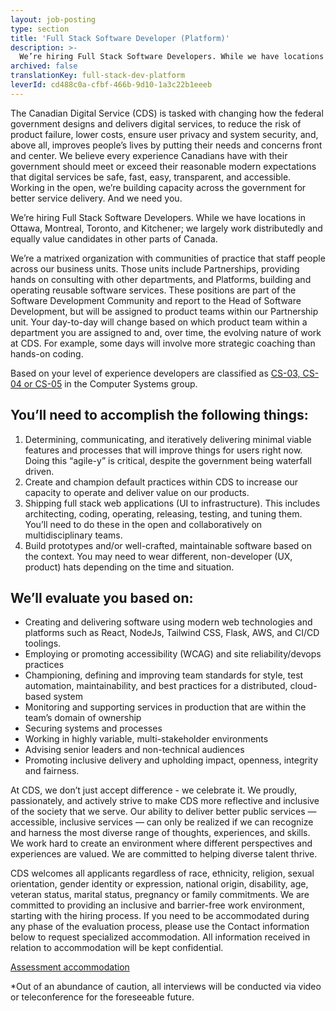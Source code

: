 ```yaml
---
layout: job-posting
type: section
title: 'Full Stack Software Developer (Platform)'
description: >-
  We’re hiring Full Stack Software Developers. While we have locations in Ottawa, Montreal, Toronto, and Kitchener; we largely work distributedly and equally value candidates in other parts of Canada.
archived: false
translationKey: full-stack-dev-platform
leverId: cd488c0a-cfbf-466b-9d10-1a3c22b1eeeb
---
```


The Canadian Digital Service (CDS) is tasked with changing how the federal government designs and delivers digital services, to reduce the risk of product failure, lower costs, ensure user privacy and system security, and, above all, improves people’s lives by putting their needs and concerns front and center. We believe every experience Canadians have with their government should meet or exceed their reasonable modern expectations that digital services be safe, fast, easy, transparent, and accessible. Working in the open, we’re building capacity across the government for better service delivery. And we need you.

We’re hiring Full Stack Software Developers. While we have locations in Ottawa, Montreal, Toronto, and Kitchener; we largely work distributedly and equally value candidates in other parts of Canada.

We’re a matrixed organization with communities of practice that staff people across our business units. Those units include Partnerships, providing hands on consulting with other departments, and Platforms, building and operating reusable software services. These positions are part of the Software Development Community and report to the Head of Software Development, but will be assigned to product teams within our Partnership unit. Your day-to-day will change based on which product team within a department you are assigned to and, over time, the evolving nature of work at CDS. For example, some days will involve more strategic coaching than hands-on coding.

Based on your level of experience developers are classified as [CS-03, CS-04 or CS-05](https://www.tbs-sct.gc.ca/agreements-conventions/view-visualiser-eng.aspx?id=1#toc12259212260/) in the Computer Systems group.

## You’ll need to accomplish the following things:

1. Determining, communicating, and iteratively delivering minimal viable features and processes that will improve things for users right now. Doing this “agile-y” is critical, despite the government being waterfall driven.
2. Create and champion default practices within CDS to increase our capacity to operate and deliver value on our products.
3. Shipping full stack web applications (UI to infrastructure). This includes architecting, coding, operating, releasing, testing, and tuning them. You’ll need to do these in the open and collaboratively on multidisciplinary teams. 
4. Build prototypes and/or well-crafted, maintainable software based on the context. You may need to wear different, non-developer (UX, product) hats depending on the time and situation.

## We’ll evaluate you based on:

- Creating and delivering software using modern web technologies and platforms such as React, NodeJs, Tailwind CSS, Flask, AWS, and CI/CD toolings. 
- Employing or promoting accessibility (WCAG) and site reliability/devops practices
- Championing, defining and improving team standards for style, test automation, maintainability, and best practices for a distributed, cloud-based system
- Monitoring and supporting services in production that are within the team’s domain of ownership
- Securing systems and processes
- Working in highly variable, multi-stakeholder environments
- Advising senior leaders and non-technical audiences
- Promoting inclusive delivery and upholding impact, openness, integrity and fairness.


At CDS, we don’t just accept difference - we celebrate it. We proudly, passionately, and actively strive to make CDS more reflective and inclusive of the society that we serve. Our ability to deliver better public services — accessible, inclusive services — can only be realized if we can recognize and harness the most diverse range of thoughts, experiences, and skills. We work hard to create an environment where different perspectives and experiences are valued. We are committed to helping diverse talent thrive.

CDS welcomes all applicants regardless of race, ethnicity, religion, sexual orientation, gender identity or expression, national origin, disability, age, veteran status, marital status, pregnancy or family commitments. We are committed to providing an inclusive and barrier-free work environment, starting with the hiring process. If you need to be accommodated during any phase of the evaluation process, please use the Contact information below to request specialized accommodation. All information received in relation to accommodation will be kept confidential.

[Assessment accommodation](https://www.canada.ca/en/public-service-commission/services/assessment-accommodation-page.html)

*Out of an abundance of caution, all interviews will be conducted via video or teleconference for the foreseeable future.

